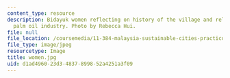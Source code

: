 ```yaml
---
content_type: resource
description: Bidayuk women reflecting on history of the village and relationship with
  palm oil industry. Photo by Rebecca Hui.
file: null
file_location: /coursemedia/11-384-malaysia-sustainable-cities-practicum-spring-2018/d1ad496023d34837899852a4251a3f09_women.jpg
file_type: image/jpeg
resourcetype: Image
title: women.jpg
uid: d1ad4960-23d3-4837-8998-52a4251a3f09
---
```

